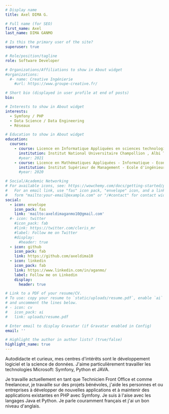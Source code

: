 ```yaml
---
# Display name
title: Axel DIMA G.

# Full name (for SEO)
first_name: Axel
last_name: DIMA GANMO

# Is this the primary user of the site?
superuser: true

# Role/position/tagline
role: Software Developer

# Organizations/Affiliations to show in About widget
#organizations:
  #- name: Creative Ingénierie
    #url: https://www.groupe-creative.fr/

# Short bio (displayed in user profile at end of posts)
bio:

# Interests to show in About widget
interests:
  - Symfony / PHP
  - Data Science / Data Engineering
  - Réseaux

# Education to show in About widget
education:
  courses:
    - course: Licence en Informatique Appliquées en sciences technologies et santé
      institution: Institut National Universitaire Champollion , Albi Toulouse
      #year: 2021
    - course: Licence en Mathématiques Appliquées - Informatique - Econométrie
      institution: Institut Supérieur de Management - Ecole d'ingénieurs
      #year: 2020

# Social/Academic Networking
# For available icons, see: https://wowchemy.com/docs/getting-started/page-builder/#icons
#   For an email link, use "fas" icon pack, "envelope" icon, and a link in the
#   form "mailto:your-email@example.com" or "/#contact" for contact widget.
social:
  - icon: envelope
    icon_pack: fas
    link: 'mailto:axeldimaganmo10@gmail.com'
  #- icon: twitter
    #icon_pack: fab
    #link: https://twitter.com/cleris_mr
    #label: Follow me on Twitter
    #display:
      #header: true
  - icon: github
    icon_pack: fab
    link: https://github.com/axeldima10
  - icon: linkedin
    icon_pack: fab
    link: https://www.linkedin.com/in/aganmo/
    label: Follow me on Linkedin
    display:
      header: true

# Link to a PDF of your resume/CV.
# To use: copy your resume to `static/uploads/resume.pdf`, enable `ai` icons in `params.yaml`,
# and uncomment the lines below.
# - icon: cv
#   icon_pack: ai
#   link: uploads/resume.pdf

# Enter email to display Gravatar (if Gravatar enabled in Config)
email: ''

# Highlight the author in author lists? (true/false)
highlight_name: true
---
```


Autodidacte et curieux, mes centres d'intérêts sont le développement logiciel et la science de données. 
J'aime particulièrement travailler les technologies Microsoft: Symfony, Python et JAVA.

Je travaille actuellement en tant que Technicien Front Office et comme freelanceur, je travaille sur des projets bénévoles, j'aide les personnes et ou entreprises à développer de nouvelles applications et à maintenir des applications existantes en PHP avec Symfony. Je suis à l'aise avec les langages Java et Python. Je parle couramment français et j'ai un bon niveau d'anglais.